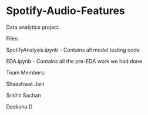 # Spotify-Audio-Features
Data analytics project


Files:


SpotifyAnalysis.ipynb - Contains all model testing code 


EDA.ipynb - Contains all the pre-EDA work we had done



Team Members:


Shaashwat Jain


Srishti Sachan


Deeksha D
